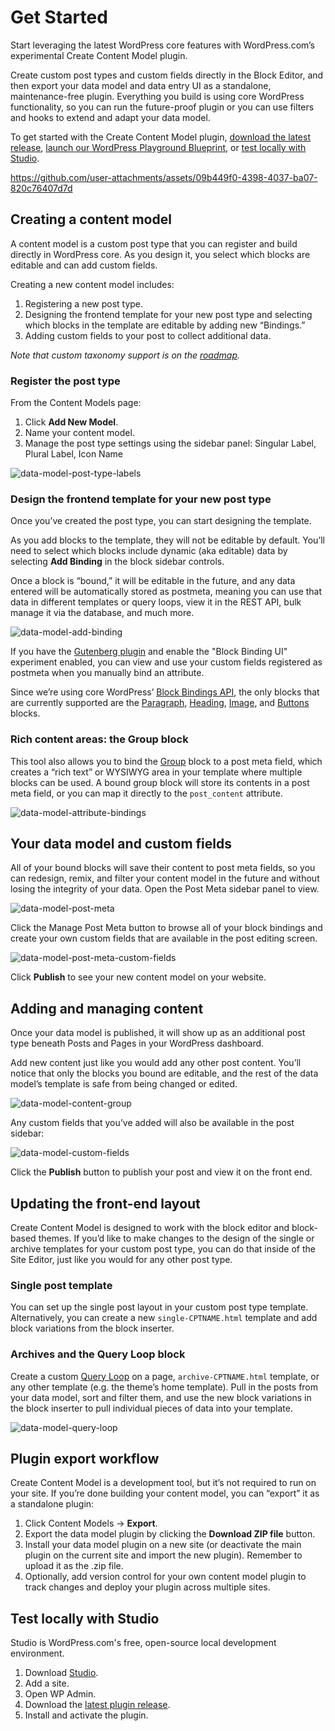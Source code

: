 
# Get Started
Start leveraging the latest WordPress core features with WordPress.com’s experimental Create Content Model plugin. 

Create custom post types and custom fields directly in the Block Editor, and then export your data model and data entry UI as a standalone, maintenance-free plugin. Everything you build is using core WordPress functionality, so you can run the future-proof plugin or you can use filters and hooks to extend and adapt your data model.

To get started with the Create Content Model plugin, [download the latest release](https://github.com/Automattic/create-content-model/releases/latest/download/create-content-model.zip), [launch our WordPress Playground Blueprint](https://playground.wordpress.net/?blueprint-url=https://raw.githubusercontent.com/Automattic/create-content-model/trunk/blueprint.json), or [test locally with Studio](#test-locally-with-studio).

https://github.com/user-attachments/assets/09b449f0-4398-4037-ba07-820c76407d7d

## Creating a content model

A content model is a custom post type that you can register and build directly in WordPress core. As you design it, you select which blocks are editable and can add custom fields.

Creating a new content model includes:

1. Registering a new post type.
2. Designing the frontend template for your new post type and selecting which blocks in the template are editable by adding new “Bindings.”
3. Adding custom fields to your post to collect additional data.

*Note that custom taxonomy support is on the [roadmap](https://github.com/Automattic/create-content-model/issues/77).*

### Register the post type 

From the Content Models page:

1. Click **Add New Model**.
2. Name your content model.
3. Manage the post type settings using the sidebar panel: Singular Label, Plural Label, Icon Name

![data-model-post-type-labels](https://github.com/user-attachments/assets/9369283f-d8d9-4040-8ec3-722ef8b9d0ff)

### Design the frontend template for your new post type
Once you’ve created the post type, you can start designing the template.

As you add blocks to the template, they will not be editable by default. You’ll need to select which blocks include dynamic (aka editable) data by selecting **Add Binding** in the block sidebar controls. 

Once a block is “bound,” it will be editable in the future, and any data entered will be automatically stored as postmeta, meaning you can use that data in different templates or query loops, view it in the REST API, bulk manage it via the database, and much more. 

![data-model-add-binding](https://github.com/user-attachments/assets/7a93ce88-f241-4017-bc01-1ecb472164b1)

If you have the [Gutenberg plugin](https://wordpress.org/plugins/gutenberg/) and enable the "Block Binding UI" experiment enabled, you can view and use your custom fields registered as postmeta when you manually bind an attribute.

Since we’re using core WordPress’ [Block Bindings API](https://make.wordpress.org/core/2024/03/06/new-feature-the-block-bindings-api/), the only blocks that are currently supported are the [Paragraph](https://wordpress.org/documentation/article/paragraph-block/), [Heading](https://wordpress.org/documentation/article/heading-block/), [Image](https://wordpress.org/documentation/article/image-block/), and [Buttons](https://wordpress.org/documentation/article/buttons-block/) blocks.

### Rich content areas: the Group block
This tool also allows you to bind the [Group](https://wordpress.org/documentation/article/group-block/) block to a post meta field, which creates a “rich text” or WYSIWYG area in your template where multiple blocks can be used. A bound group block will store its contents in a post meta field, or you can map it directly to the `post_content` attribute. 

![data-model-attribute-bindings](https://github.com/user-attachments/assets/6dfd750a-315b-46cd-ac73-4426b8e7a54f)

## Your data model and custom fields
All of your bound blocks will save their content to post meta fields, so you can redesign, remix, and filter your content model in the future and without losing the integrity of your data. Open the Post Meta sidebar panel to view.

![data-model-post-meta](https://github.com/user-attachments/assets/7232d9b7-8ac3-4159-ba4a-6e94d37ada58)

Click the Manage Post Meta button to browse all of your block bindings and create your own custom fields that are available in the post editing screen.

![data-model-post-meta-custom-fields](https://github.com/user-attachments/assets/f7ee2af7-1753-41ec-885d-4cf9b3669a93)

Click **Publish** to see your new content model on your website.

## Adding and managing content
Once your data model is published, it will show up as an additional post type beneath Posts and Pages in your WordPress dashboard. 

Add new content just like you would add any other post content. You’ll notice that only the blocks you bound are editable, and the rest of the data model’s template is safe from being changed or edited.

![data-model-content-group](https://github.com/user-attachments/assets/eac3b513-175b-480b-9777-94fa6cc340b1)

Any custom fields that you’ve added will also be available in the post sidebar:

![data-model-custom-fields](https://github.com/user-attachments/assets/39b485a1-cf3a-492a-a497-969d1ca14040)

Click the **Publish** button to publish your post and view it on the front end. 

## Updating the front-end layout
Create Content Model is designed to work with the block editor and block-based themes. If you’d like to make changes to the design of the single or archive templates for your custom post type, you can do that inside of the Site Editor, just like you would for any other post type. 

### Single post template
You can set up the single post layout in your custom post type template. Alternatively, you can create a new `single-CPTNAME.html` template and add block variations from the block inserter.

### Archives and the Query Loop block
Create a custom [Query Loop](https://wordpress.org/documentation/article/query-loop-block/) on a page, `archive-CPTNAME.html` template, or any other template (e.g. the theme’s home template). Pull in the posts from your data model, sort and filter them, and use the new block variations in the block inserter to pull individual pieces of data into your template.

![data-model-query-loop](https://github.com/user-attachments/assets/a5023781-4ce8-426f-9e9d-46eb7ce35795)

## Plugin export workflow
Create Content Model is a development tool, but it’s not required to run on your site. If you’re done building your content model, you can “export” it as a standalone plugin:

1. Click Content Models → **Export**.
2. Export the data model plugin by clicking the **Download ZIP file** button.
3. Install your data model plugin on a new site (or deactivate the main plugin on the current site and import the new plugin). Remember to upload it as the .zip file.
4. Optionally, add version control for your own content model plugin to track changes and deploy your plugin across multiple sites.

## Test locally with Studio
Studio is WordPress.com's free, open-source local development environment.

1. Download [Studio](https://developer.wordpress.com/studio/?utm_source=github&utm_medium=get-started&utm_campaign=create-content-model).
2. Add a site.
3. Open WP Admin.
4. Download the [latest plugin release](https://github.com/Automattic/create-content-model/releases/latest/download/create-content-model.zip).
5. Install and activate the plugin.
